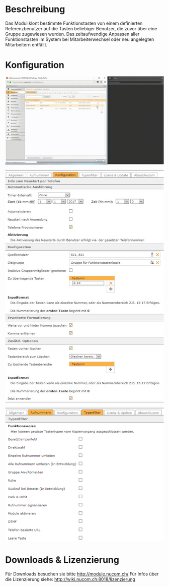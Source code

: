 <!-- TITLE: Funktionstasten Klonen -->
# Beschreibung
Das Modul klont bestimmte Funktionstasten von einem definierten Referenzbenutzer auf die Tasten beliebiger Benutzer, die zuvor über eine Gruppe zugewiesen wurden. Das zeitaufwendige Anpassen aller Funktionstasten im System bei Mitarbeiterwechsel oder neu angelegten Mitarbeitern entfällt. 
# Konfiguration
![1](/uploads/funktionstasten-klonen/1.gif "1")

![2](/uploads/funktionstasten-klonen/2.jpg "2")

![3](/uploads/funktionstasten-klonen/3.jpg "3")
# Downloads & Lizenzierung
Für Downloads besuchen sie bitte http://module.nucom.ch/
Für Infos über die Lizenzierung siehe: http://wiki.nucom.ch:8018/lizenzierung
